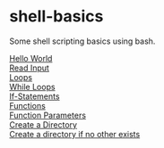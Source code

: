 # shell-basics
Some shell scripting basics using bash.

[Hello World](hello-world.sh)
<br >
[Read Input](read-input.sh)
<br >
[Loops](loops.sh)
<br >
[While Loops](while-loops.sh)
<br >
[If-Statements](if-statements.sh)
<br >
[Functions](functions.sh)
<br >
[Function Parameters](function-parameters.sh)
<br >
[Create a Directory](create-directory.sh)
<br >
[Create a directory if no other exists](conditional-create-directory.sh)